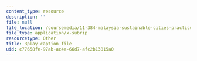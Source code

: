 ```yaml
---
content_type: resource
description: ''
file: null
file_location: /coursemedia/11-384-malaysia-sustainable-cities-practicum-spring-2018/c77658fe97abac4a66d7afc2b13815a0_2Y0cpVGuDoM.srt
file_type: application/x-subrip
resourcetype: Other
title: 3play caption file
uid: c77658fe-97ab-ac4a-66d7-afc2b13815a0
---
```

